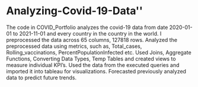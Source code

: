 # Analyzing-Covid-19-Data''
The code in COVID_Portfolio analyzes the covid-19 data from date 2020-01-01 to 2021-11-01 and every country in the country in the world. I preprocessed the data across 65 columns, 127818 rows. Analyzed the preprocessed data using metrics, such as, Total_cases, Rolling_vaccinations, PercentPopulationInfected etc. Used Joins, Aggregate Functions, Converting Data Types, Temp Tables and created views to measure individual KPI’s. Used the data from the executed queries and imported it into tableau for visualizations. Forecasted 
previously analyzed data to predict future trends.
